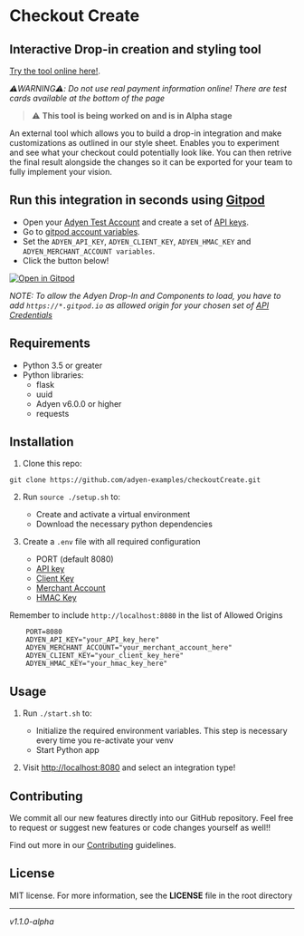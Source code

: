 # Checkout Create
## Interactive Drop-in creation and styling tool 


[Try the tool online here!](https://adyencheckout.fly.dev/).

_⚠️WARNING⚠️: Do not use real payment information online! There are test cards available at the bottom of the page_

> :warning: **This tool is being worked on and is in Alpha stage**

An external tool which allows you to build a drop-in integration and make customizations as outlined in our style sheet. Enables you to experiment and see what your checkout could potentially look like. You can then retrive the final result alongside the changes so it can be exported for your team to fully implement your vision.



## Run this integration in seconds using [Gitpod](https://gitpod.io/)

* Open your [Adyen Test Account](https://ca-test.adyen.com/ca/ca/overview/default.shtml) and create a set of [API keys](https://docs.adyen.com/user-management/how-to-get-the-api-key).
* Go to [gitpod account variables](https://gitpod.io/variables).
* Set the `ADYEN_API_KEY`, `ADYEN_CLIENT_KEY`, `ADYEN_HMAC_KEY` and `ADYEN_MERCHANT_ACCOUNT variables`.
* Click the button below!

[![Open in Gitpod](https://gitpod.io/button/open-in-gitpod.svg)](https://gitpod.io/#https://github.com/adyen-examples/checkoutCreate)

_NOTE: To allow the Adyen Drop-In and Components to load, you have to add `https://*.gitpod.io` as allowed origin for your chosen set of [API Credentials](https://ca-test.adyen.com/ca/ca/config/api_credentials_new.shtml)_



## Requirements

- Python 3.5 or greater
- Python libraries:
  - flask
  - uuid
  - Adyen v6.0.0 or higher
  - requests

## Installation

1. Clone this repo:

```
git clone https://github.com/adyen-examples/checkoutCreate.git
```

2. Run `source ./setup.sh` to:
   - Create and activate a virtual environment
   - Download the necessary python dependencies

3. Create a `.env` file with all required configuration 

   - PORT (default 8080)
   - [API key](https://docs.adyen.com/user-management/how-to-get-the-api-key)
   - [Client Key](https://docs.adyen.com/user-management/client-side-authentication) 
   - [Merchant Account](https://docs.adyen.com/account/account-structure)
   - [HMAC Key](https://docs.adyen.com/development-resources/webhooks/verify-hmac-signatures)

Remember to include `http://localhost:8080` in the list of Allowed Origins

```
    PORT=8080
    ADYEN_API_KEY="your_API_key_here"
    ADYEN_MERCHANT_ACCOUNT="your_merchant_account_here"
    ADYEN_CLIENT_KEY="your_client_key_here"
    ADYEN_HMAC_KEY="your_hmac_key_here"
```

## Usage
1. Run `./start.sh` to:
   - Initialize the required environment variables. This step is necessary every time you re-activate your venv
   - Start Python app    
 
2. Visit [http://localhost:8080](http://localhost:8080) and select an integration type!

## Contributing

We commit all our new features directly into our GitHub repository. Feel free to request or suggest new features or code changes yourself as well!!

Find out more in our [Contributing](https://github.com/adyen-examples/.github/blob/main/CONTRIBUTING.md) guidelines.

## License

MIT license. For more information, see the **LICENSE** file in the root directory

---

*v1.1.0-alpha*
